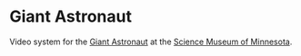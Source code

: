 # Giant Astronaut

Video system for the [Giant Astronaut](https://twitter.com/hashtag/GiantAstronaut) at the [Science Museum of Minnesota](https://www.smm.org).

